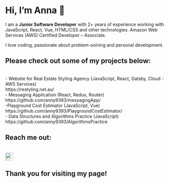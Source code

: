 <h1> Hi, I’m Anna 👋  </h1>
<p> I am a <strong> Junior Software Developer</strong> with 2+ years of experience working with JavaScript, React,
Vue, HTML/CSS and other technologies. Amazon Web Services (AWS) Certified Developer –
Associate. </p>
<p>I love coding, passionate about problem-solving and personal development.</p>
<h2> Please check out some of my projects below: </h2>
<br>- Website for Real Estate Styling  Agency (JavaScript, React, Gatsby, Cloud - AWS Services) </br>
https://restyling.net.au/
<br>- Messaging Application (React, Redux, Router)</br>
https://github.com/anny9393/messagingApp/
<br>-Playground Cost Estimator (JavaScript, Vue)</br>
https://github.com/anny9393/PlaygroundCostEstimator/
<br>- Data Structures and Algorithms Practice (JavaScript)</br>
https://github.com/anny9393/AlgorithmsPractice
<br><h2> Reach me out:</h2></br>
<img src="https://img.shields.io/badge/E--mail-anna.devjs%40gmail.com-blue" alt="LinkedIn logo" title="LinkedIn" height="25" />
<h2> Thank you for visiting my page! </h2>
<!---
anny9393/anny9393 is a ✨ special ✨ repository because its `README.md` (this file) appears on your GitHub profile.
You can click the Preview link to take a look at your changes.
--->

